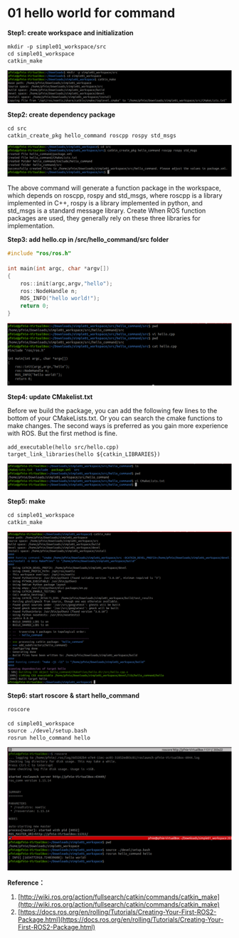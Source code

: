 # 01 hello world for command

**Step1: create workspace and initialization**

```
mkdir -p simple01_workspace/src
cd simple01_workspace
catkin_make
```

![](images/2022-06-09_125711.png)

**Step2: create dependency package**

```
cd src
catkin_create_pkg hello_command roscpp rospy std_msgs
```

![](images/2022-06-09_185516.png)

The above command will generate a function package in the workspace, which depends on roscpp, rospy and std_msgs, where roscpp is a library implemented in C++, rospy is a library implemented in python, and std_msgs is a standard message library. Create When ROS function packages are used, they generally rely on these three libraries for implementation.

**Step3: add hello.cp in /src/hello_command/src folder**

```c++
#include "ros/ros.h"

int main(int argc, char *argv[])
{
    ros::init(argc,argv,"hello");
    ros::NodeHandle n;
    ROS_INFO("hello world!");
    return 0;
}
```

![](images/2022-06-09_185752.png)

**Step4: update CMakelist.txt**

Before we build the package, you can add the following few lines to the bottom of your CMakeLists.txt. Or you can search the cmake functions to make changes. The second ways is preferred as you gain more experience with ROS. But the first method is fine.

```
add_executable(hello src/hello.cpp)
target_link_libraries(hello ${catkin_LIBRARIES})
```

![](images/2022-06-09_190525.png)

**Step5: make**

```
cd simple01_workspace
catkin_make
```

![](images/2022-06-09_190644.png)

**Step6:  start roscore** **& start hello_command**

```
roscore

cd simple01_workspace
source ./devel/setup.bash
rosrun hello_command hello
```

![](images/2022-06-09_191034.png)

**Reference：**

1. [http://wiki.ros.org/action/fullsearch/catkin/commands/catkin_make](http://wiki.ros.org/action/fullsearch/catkin/commands/catkin_make)
2. [https://docs.ros.org/en/rolling/Tutorials/Creating-Your-First-ROS2-Package.html](https://docs.ros.org/en/rolling/Tutorials/Creating-Your-First-ROS2-Package.html)
